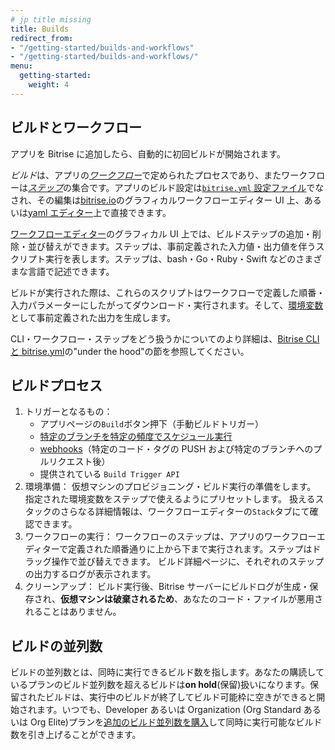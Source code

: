 ```yaml
---
# jp title missing
title: Builds
redirect_from:
- "/getting-started/builds-and-workflows"
- "/getting-started/builds-and-workflows/"
menu:
  getting-started:
    weight: 4
---
```

## ビルドとワークフロー

アプリを Bitrise に追加したら、自動的に初回ビルドが開始されます。

*ビルド*は、アプリの[_ワークフロー_](/getting-started/getting-started-workflows)で定められたプロセスであり、またワークフローは[_ステップ_](getting-started/getting-started-steps)の集合です。アプリのビルド設定は[`bitrise.yml` 設定ファイル](/bitrise-cli/basics-of-bitrise-yml)でなされ、その編集は[bitrise.io](https://www.bitrise.io)のグラフィカルワークフローエディター UI 上、あるいは[yaml エディター](http://blog.bitrise.io/2016/02/12/edit-your-yaml-files-like-a-boss.html)上で直接できます。

[ワークフローエディター](/getting-started/getting-started-workflows)のグラフィカル UI 上では、ビルドステップの追加・削除・並び替えができます。ステップは、事前定義された入力値・出力値を伴うスクリプト実行を表します。ステップは、bash・Go・Ruby・Swift などのさまざまな言語で記述できます。

ビルドが実行された際は、これらのスクリプトはワークフローで定義した順番・入力パラメーターにしたがってダウンロード・実行されます。そして、[環境変数](/builds/available-environment-variables)として事前定義された出力を生成します。

CLI・ワークフロー・ステップをどう扱うかについてのより詳細は、[Bitrise CLI と bitrise.yml](/bitrise-cli/)の"under the hood"の節を参照してください。

## ビルドプロセス

1. トリガーとなるもの：
   - アプリページの`Build`ボタン押下（手動ビルドトリガー）
   - [特定のブランチを特定の頻度でスケジュール実行](/builds/scheduling-builds)
   - [webhooks](/webhooks/)（特定のコード・タグの PUSH および特定のブランチへのプルリクエスト後）
   - 提供されている `Build Trigger API`
2. 環境準備：
   仮想マシンのプロビジョニング・ビルド実行の準備をします。
   指定された環境変数をステップで使えるようにプリセットします。
   扱えるスタックのさらなる詳細情報は、ワークフローエディターの`Stack`タブにて確認できます。
3. ワークフローの実行：
   ワークフローのステップは、アプリのワークフローエディターで定義された順番通りに上から下まで実行されます。ステップはドラッグ操作で並び替えできます。
   ビルド詳細ページに、それぞれのステップの出力するログが表示されます。
4. クリーンアップ：
   ビルド実行後、Bitrise サーバーにビルドログが生成・保存され、**仮想マシンは破棄されるため**、あなたのコード・ファイルが悪用されることはありません。

## ビルドの並列数

ビルドの並列数とは、同時に実行できるビルド数を指します。あなたの購読しているプランのビルド並列数を超えるビルドは**on hold**(保留)扱いになります。保留されたビルドは、実行中のビルドが終了してビルド可能枠に空きができると開始されます。いつでも、Developer あるいは Organization (Org Standard あるいは Org Elite)プランを[追加のビルド並列数を購入](https://www.bitrise.io/pricing)して同時に実行可能なビルド数を引き上げることができます。
